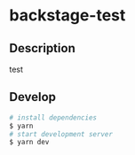 # backstage-test

## Description

test

## Develop

```bash
# install dependencies
$ yarn
# start development server
$ yarn dev
```
